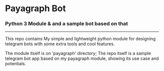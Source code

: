 <h1>Payagraph Bot</h1>
<h3>Python 3 Module & and a sample bot based on that</h3>
<hr />
<p> This repo contains My simple and lightweight python module for designing telegram bots with some extra tools and cool features.</p>
<p> The module itself is on 'payagraph' directory; The repo itself is a sample telegram bot app based on my payagraph module, showing its use case and potentials.</p>

